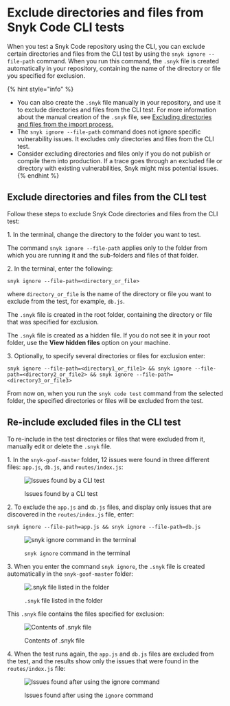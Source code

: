 # Exclude directories and files from Snyk Code CLI tests

When you test a Snyk Code repository using the CLI, you can exclude certain directories and files from the CLI test by using the `snyk ignore --file-path` command. When you run this command, the `.snyk` file is created automatically in your repository, containing the name of the directory or file you specified for exclusion.

{% hint style="info" %}
* You can also create the `.snyk` file manually in your repository, and use it to exclude directories and files from the CLI test. For more information about the manual creation of the `.snyk` file, see [Excluding directories and files from the import process.](https://docs.snyk.io/products/snyk-code/getting-started-with-snyk-code/activating-snyk-code-using-the-web-ui/step-3-importing-repositories-to-snyk-for-the-snyk-code-testing/excluding-directories-and-files-from-the-import-process)
* The `snyk ignore --file-path` command does not ignore specific vulnerability issues. It excludes only directories and files from the CLI test.
* Consider excluding directories and files only if you do not publish or compile them into production. If a trace goes through an excluded file or directory with existing vulnerabilities, Snyk might miss potential issues.
{% endhint %}

## **Exclude directories and files from the CLI test**

Follow these steps to exclude Snyk Code directories and files from the CLI test:

1\. In the terminal, change the directory to the folder you want to test.

The command `snyk ignore --file-path` applies only to the folder from which you are running it and the sub-folders and files of that folder.

2\. In the terminal, enter the following:

```
snyk ignore --file-path=<directory_or_file>
```

where `directory_or_file` is the name of the directory or file you want to exclude from the test, for example, `db.js`.

The `.snyk` file is created in the root folder, containing the directory or file that was specified for exclusion.

The `.snyk` file is created as a hidden file. If you do not see it in your root folder, use the **View hidden files** option on your machine.

3\. Optionally, to specify several directories or files for exclusion enter:

```
snyk ignore --file-path=<directory1_or_file1> && snyk ignore --file-path=<directory2_or_file2> && snyk ignore --file-path=<directory3_or_file3>
```

From now on, when you run the `snyk code test` command from the selected folder, the specified directories or files will be excluded from the test.

## Re-include excluded files in the CLI test&#x20;

To re-include in the test directories or files that were excluded from it, manually edit or delete the `.snyk` file.

1\. In the `snyk-goof-master` folder, 12 issues were found in three different files: `app.js`, `db.js`, and `routes/index.js`:

<figure><img src="../../../.gitbook/assets/snyk Code - CLI - snyk code test - Exclusion - before -2.png" alt="Issues found by a CLI test"><figcaption><p>Issues found by a CLI test</p></figcaption></figure>

2\. To exclude the `app.js` and `db.js` files, and display only issues that are discovered in the `routes/index.js` file, enter:

```
snyk ignore --file-path=app.js && snyk ignore --file-path=db.js
```

<figure><img src="../../../.gitbook/assets/snyk Code - CLI - snyk code test - Exclusion - Example command.png" alt="snyk ignore command in the terminal"><figcaption><p><code>snyk ignore</code> command in the terminal</p></figcaption></figure>

3\. When you enter the command `snyk ignore`, the `.snyk` file is created automatically in the `snyk-goof-master` folder:

<figure><img src="../../../.gitbook/assets/snyk Code - CLI - snyk code test - Exclusion - Example - .snyk file.png" alt=".snyk file listed in the folder"><figcaption><p><code>.snyk</code> file listed in the folder</p></figcaption></figure>

This `.snyk` file contains the files  specified for exclusion:

<figure><img src="../../../.gitbook/assets/snyk Code - CLI - snyk code test - Exclusion - Example - .snyk file - content.png" alt="Contents of .snyk file"><figcaption><p>Contents of .snyk file</p></figcaption></figure>

4\. When the test runs again, the `app.js` and `db.js` files are excluded from the test, and the results show only the issues that were found in the `routes/index.js` file:

<figure><img src="../../../.gitbook/assets/snyk Code - CLI - snyk code test - Exclusion - after - 2.png" alt="Issues found after using the ignore command"><figcaption><p>Issues found after using the <code>ignore</code> command</p></figcaption></figure>
